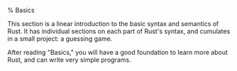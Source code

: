 % Basics

This section is a linear introduction to the basic syntax and semantics of
Rust. It has individual sections on each part of Rust's syntax, and cumulates
in a small project: a guessing game.

After reading "Basics," you will have a good foundation to learn more about
Rust, and can write very simple programs.
